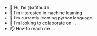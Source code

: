 - 👋 Hi, I’m @afifaudzi
- 👀 I’m interested in machine learning
- 🌱 I’m currently learning python language
- 💞️ I’m looking to collaborate on ...
- 📫 How to reach me ...

<!---
afifaudzi/afifaudzi is a ✨ special ✨ repository because its `README.md` (this file) appears on your GitHub profile.
You can click the Preview link to take a look at your changes.
--->
